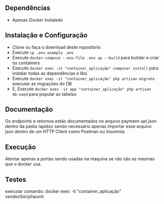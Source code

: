 ## Dependências
- Apenas Docker instalado

## Instalação e Configuração
- Clone ou faça o download deste repositório
- Execute `cp .env.example .env` 
- Execute `docker-compose --env-file .env up --build` para buildar e criar os containers
- Execute `docker exec -it "container_aplicação" composer install` para instalar todas as dependências e libs
- Execute `docker exec -it "container_aplicação" php artisan migrate` executar as migrações do DB
- E, Execute `docker exec -it app "container_aplicação" php artisan db:seed` para popular as tabelas

## Documentação
Os endpoints e retornos estão documentados no arquivo payment-api.json dentro da pasta /apidoc
sendo necessário apenas importar esse arquivo json dentro de um HTTP Client como Postman ou Insomnia.

## Execução
Atentar apenas a portas sendo usadas na maquina se não são as mesmas que o docker usa.

## Testes
executar comando: docker exec -it "container_aplicação" vendor/bin/phpunit  
